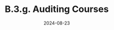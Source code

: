 ---
slug: /pages/vi-policies-for-middlebury-institute-online/vi-b-academic-policies/b-3-policies-concerning-enrollment-payment/b-3-g-auditing-courses
title: B.3.g. Auditing Courses
date: 2024-08-23
---